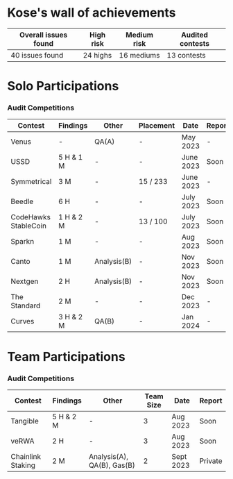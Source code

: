 # Kose's wall of achievements

| Overall issues found | High risk | Medium risk | Audited contests |
| --- | --- |--- | --- |
| 40 issues found | 24 highs | 16 mediums | 13 contests |

# Solo Participations

### Audit Competitions

| Contest | Findings | Other | Placement | Date | Report |
| --- | --- | --- | --- | --- | --- |
| Venus | -   | QA(A) | - | May 2023 | - |
| USSD | 5 H & 1 M | - | - | June 2023 | Soon |
| Symmetrical | 3 M | -  | 15 / 233 | June 2023 | - | 
| Beedle | 6 H  | -   | - | July 2023 | Soon |
| CodeHawks StableCoin | 1 H & 2 M  | - | 13 / 100 | July 2023 | Soon |
| Sparkn | 1 M   | -   | - | Aug 2023 | Soon |
| Canto | 1 M   | Analysis(B)   | - | Nov 2023 |Soon | 
| Nextgen | 2 H | Analysis(B)   | - | Nov 2023 |Soon |
| The Standard | 2 M  | -   | - | Dec 2023 | - |
| Curves | 3 H & 2 M  | QA(B)   | - | Jan 2024 | - |

# Team Participations

### Audit Competitions

| Contest | Findings | Other | Team Size | Date | Report |
| --- | --- | --- | --- | --- | --- | 
| Tangible | 5 H & 2 M | -  | 3   | Aug 2023 | Soon |
| veRWA | 2 H | -   | 3   |  Aug 2023 | Soon |
| Chainlink Staking  | 2 M  | Analysis(A), QA(B), Gas(B)  | 2 | Sept 2023 | Private |